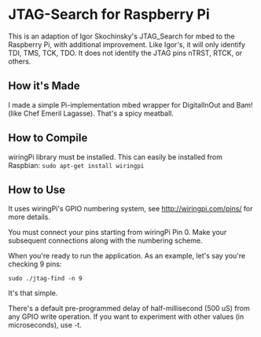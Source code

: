 # JTAG-Search for Raspberry Pi

This is an adaption of Igor Skochinsky's JTAG_Search for mbed to the Raspberry Pi, with additional improvement. Like Igor's, it will only identify TDI, TMS, TCK, TDO. It does not identify the JTAG pins nTRST, RTCK, or others.

## How it's Made

I made a simple Pi-implementation mbed wrapper for DigitalInOut and Bam! (like Chef Emeril Lagasse). That's a spicy meatball.

## How to Compile
wiringPi library must be installed. This can easily be installed from Raspbian: `sudo apt-get install wiringpi`

## How to Use

It uses wiringPi's GPIO numbering system, see http://wiringpi.com/pins/ for more details.

You must connect your pins starting from wiringPi Pin 0. Make your subsequent connections along with the numbering scheme.

When you're ready to run the application. As an example, let's say you're checking 9 pins:

`sudo ./jtag-find -n 9`

It's that simple.

There's a default pre-programmed delay of half-millisecond (500 uS) from any GPIO write operation. If you want to experiment with other values (in microseconds), use -t.
